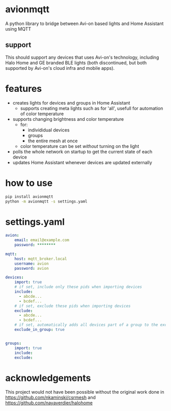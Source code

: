 # avionmqtt

A python library to bridge between Avi-on based lights and Home Assistant using MQTT

## support
This should support any devices that uses Avi-on's technology, including Halo Home and GE branded BLE lights (both discontinued, but both supported by Avi-on's cloud infra and mobile apps).

# features
- creates lights for devices and groups in Home Assistant
  - supports creating meta lights such as for 'all', usefull for automation of color temperature
- supports changing brightness and color temperature
  - for:
    - individidual devices
    - groups
    - the entire mesh at once
  - color temperature can be set *without* turning on the light
- polls the whole network on startup to get the current state of each device
- updates Home Assistant whenever devices are updated externally 

# how to use

```bash
pip install avionmqtt
python -m avionmqtt -s settings.yaml
```

# settings.yaml

```yaml
avion:
    email: email@example.com
    password: ********

mqtt:
    host: mqtt_broker.local
    username: avion
    password: avion

devices:
    import: true
    # if set, include only these pids when importing devices
    include:
      - abcde...
      - bcdef...
    # if set, exclude these pids when importing devices
    exclude:
      - abcde...
      - bcdef...
    # if set, automatically adds all devices part of a group to the exclude list
    exclude_in_group: true


groups:
    import: true
    include:
    exclude:

```


# acknowledgements
This project would not have been possible without the original work done in https://github.com/nkaminski/csrmesh and https://github.com/nayaverdier/halohome